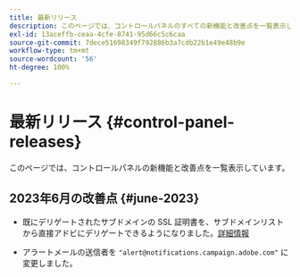 ```yaml
---
title: 最新リリース
description: このページでは、コントロールパネルのすべての新機能と改善点を一覧表示しています。
exl-id: 13aceffb-ceaa-4cfe-8741-95d66c5c6caa
source-git-commit: 7dece51698349f792886b3a7cdb22b1e49e48b9e
workflow-type: tm+mt
source-wordcount: '56'
ht-degree: 100%

---
```


# 最新リリース {#control-panel-releases}

このページでは、コントロールパネルの新機能と改善点を一覧表示しています。

## 2023年6月の改善点 {#june-2023}

* 既にデリゲートされたサブドメインの SSL 証明書を、サブドメインリストから直接アドビにデリゲートできるようになりました。[詳細情報](../subdomains-certificates/using/delegate-ssl.md)

* アラートメールの送信者を `"alert@notifications.campaign.adobe.com"` に変更しました。
